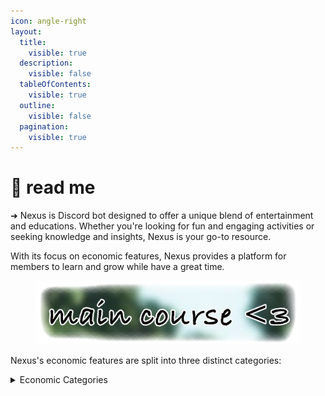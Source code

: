 ```yaml
---
icon: angle-right
layout:
  title:
    visible: true
  description:
    visible: false
  tableOfContents:
    visible: true
  outline:
    visible: false
  pagination:
    visible: true
---
```


# 📑 read me

➜ Nexus is Discord bot designed to offer a unique blend of entertainment and educations. Whether you're looking for fun and engaging activities or seeking knowledge and insights, Nexus is your go-to resource.

With its focus on economic features, Nexus provides a platform for members to learn and grow while have a great time.

<figure><img src=".gitbook/assets/idkw.png" alt=""><figcaption></figcaption></figure>

Nexus's economic features are split into three distinct categories:

<details>

<summary>Economic Categories</summary>



</details>

